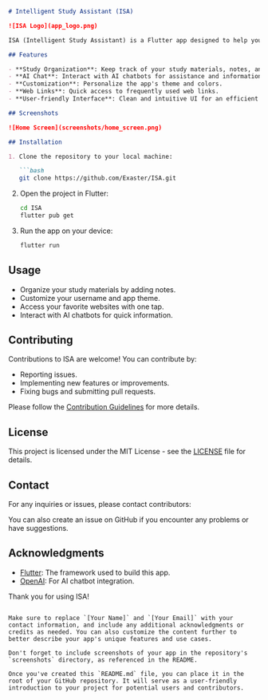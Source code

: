 

```markdown
# Intelligent Study Assistant (ISA)

![ISA Logo](app_logo.png)

ISA (Intelligent Study Assistant) is a Flutter app designed to help you organize your study sessions, access relevant information, and interact with AI chatbots. The app is customizable, allowing you to personalize your experience.

## Features

- **Study Organization**: Keep track of your study materials, notes, and tasks in one place.
- **AI Chat**: Interact with AI chatbots for assistance and information.
- **Customization**: Personalize the app's theme and colors.
- **Web Links**: Quick access to frequently used web links.
- **User-friendly Interface**: Clean and intuitive UI for an efficient user experience.

## Screenshots

![Home Screen](screenshots/home_screen.png)

## Installation

1. Clone the repository to your local machine:

   ```bash
   git clone https://github.com/Exaster/ISA.git
   ```

2. Open the project in Flutter:

   ```bash
   cd ISA
   flutter pub get
   ```

3. Run the app on your device:

   ```bash
   flutter run
   ```

## Usage

- Organize your study materials by adding notes.
- Customize your username and app theme.
- Access your favorite websites with one tap.
- Interact with AI chatbots for quick information.

## Contributing

Contributions to ISA are welcome! You can contribute by:

- Reporting issues.
- Implementing new features or improvements.
- Fixing bugs and submitting pull requests.

Please follow the [Contribution Guidelines](CONTRIBUTING.md) for more details.

## License

This project is licensed under the MIT License - see the [LICENSE](LICENSE) file for details.

## Contact

For any inquiries or issues, please contact contributors:


You can also create an issue on GitHub if you encounter any problems or have suggestions.

## Acknowledgments

- [Flutter](https://flutter.dev): The framework used to build this app.
- [OpenAI](https://openai.com): For AI chatbot integration.

Thank you for using ISA!

```

Make sure to replace `[Your Name]` and `[Your Email]` with your contact information, and include any additional acknowledgments or credits as needed. You can also customize the content further to better describe your app's unique features and use cases.

Don't forget to include screenshots of your app in the repository's `screenshots` directory, as referenced in the README.

Once you've created this `README.md` file, you can place it in the root of your GitHub repository. It will serve as a user-friendly introduction to your project for potential users and contributors.
